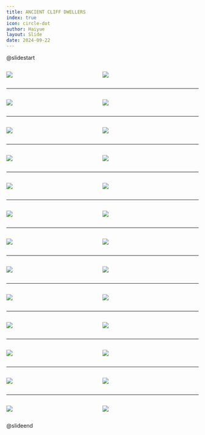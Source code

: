 ```yaml
---
title: ANCIENT CLIFF DWELLERS
index: true
icon: circle-dot
author: Haiyue
layout: Slide
date: 2024-09-22
---
```

 
@slidestart

<div style="display:flex">
<div style="flex:1">

![](https://raw.githubusercontent.com/yclord/reading/refs/heads/master/english/Level-V/ANCIENT%20CLIFF%20DWELLERS/001.webp)
</div>
<div style="flex:1">

![](https://raw.githubusercontent.com/yclord/reading/refs/heads/master/english/Level-V/ANCIENT%20CLIFF%20DWELLERS/002.webp)
</div>
</div>

---

<div style="display:flex">
<div style="flex:1">

![](https://raw.githubusercontent.com/yclord/reading/refs/heads/master/english/Level-V/ANCIENT%20CLIFF%20DWELLERS/003.webp)
</div>
<div style="flex:1">

![](https://raw.githubusercontent.com/yclord/reading/refs/heads/master/english/Level-V/ANCIENT%20CLIFF%20DWELLERS/004.webp)
</div>
</div>

---

<div style="display:flex">
<div style="flex:1">

![](https://raw.githubusercontent.com/yclord/reading/refs/heads/master/english/Level-V/ANCIENT%20CLIFF%20DWELLERS/005.webp)
</div>
<div style="flex:1">

![](https://raw.githubusercontent.com/yclord/reading/refs/heads/master/english/Level-V/ANCIENT%20CLIFF%20DWELLERS/006.webp)
</div>
</div>

---

<div style="display:flex">
<div style="flex:1">

![](https://raw.githubusercontent.com/yclord/reading/refs/heads/master/english/Level-V/ANCIENT%20CLIFF%20DWELLERS/007.webp)
</div>
<div style="flex:1">

![](https://raw.githubusercontent.com/yclord/reading/refs/heads/master/english/Level-V/ANCIENT%20CLIFF%20DWELLERS/008.webp)
</div>
</div>

---

<div style="display:flex">
<div style="flex:1">

![](https://raw.githubusercontent.com/yclord/reading/refs/heads/master/english/Level-V/ANCIENT%20CLIFF%20DWELLERS/009.webp)
</div>
<div style="flex:1">

![](https://raw.githubusercontent.com/yclord/reading/refs/heads/master/english/Level-V/ANCIENT%20CLIFF%20DWELLERS/010.webp)
</div>
</div>

---

<div style="display:flex">
<div style="flex:1">

![](https://raw.githubusercontent.com/yclord/reading/refs/heads/master/english/Level-V/ANCIENT%20CLIFF%20DWELLERS/011.webp)
</div>
<div style="flex:1">

![](https://raw.githubusercontent.com/yclord/reading/refs/heads/master/english/Level-V/ANCIENT%20CLIFF%20DWELLERS/012.webp)
</div>
</div>

---

<div style="display:flex">
<div style="flex:1">

![](https://raw.githubusercontent.com/yclord/reading/refs/heads/master/english/Level-V/ANCIENT%20CLIFF%20DWELLERS/013.webp)
</div>
<div style="flex:1">

![](https://raw.githubusercontent.com/yclord/reading/refs/heads/master/english/Level-V/ANCIENT%20CLIFF%20DWELLERS/014.webp)
</div>
</div>

---

<div style="display:flex">
<div style="flex:1">

![](https://raw.githubusercontent.com/yclord/reading/refs/heads/master/english/Level-V/ANCIENT%20CLIFF%20DWELLERS/015.webp)
</div>
<div style="flex:1">

![](https://raw.githubusercontent.com/yclord/reading/refs/heads/master/english/Level-V/ANCIENT%20CLIFF%20DWELLERS/016.webp)
</div>
</div>

---

<div style="display:flex">
<div style="flex:1">

![](https://raw.githubusercontent.com/yclord/reading/refs/heads/master/english/Level-V/ANCIENT%20CLIFF%20DWELLERS/017.webp)
</div>
<div style="flex:1">

![](https://raw.githubusercontent.com/yclord/reading/refs/heads/master/english/Level-V/ANCIENT%20CLIFF%20DWELLERS/018.webp)
</div>
</div>

---

<div style="display:flex">
<div style="flex:1">

![](https://raw.githubusercontent.com/yclord/reading/refs/heads/master/english/Level-V/ANCIENT%20CLIFF%20DWELLERS/019.webp)
</div>
<div style="flex:1">

![](https://raw.githubusercontent.com/yclord/reading/refs/heads/master/english/Level-V/ANCIENT%20CLIFF%20DWELLERS/020.webp)
</div>
</div>

---

<div style="display:flex">
<div style="flex:1">

![](https://raw.githubusercontent.com/yclord/reading/refs/heads/master/english/Level-V/ANCIENT%20CLIFF%20DWELLERS/021.webp)
</div>
<div style="flex:1">

![](https://raw.githubusercontent.com/yclord/reading/refs/heads/master/english/Level-V/ANCIENT%20CLIFF%20DWELLERS/022.webp)
</div>
</div>

---

<div style="display:flex">
<div style="flex:1">

![](https://raw.githubusercontent.com/yclord/reading/refs/heads/master/english/Level-V/ANCIENT%20CLIFF%20DWELLERS/023.webp)
</div>
<div style="flex:1">

![](https://raw.githubusercontent.com/yclord/reading/refs/heads/master/english/Level-V/ANCIENT%20CLIFF%20DWELLERS/024.webp)
</div>
</div>

---

<div style="display:flex">
<div style="flex:1">

![](https://raw.githubusercontent.com/yclord/reading/refs/heads/master/english/Level-V/ANCIENT%20CLIFF%20DWELLERS/025.webp)
</div>
<div style="flex:1">

![](https://raw.githubusercontent.com/yclord/reading/refs/heads/master/english/Level-V/ANCIENT%20CLIFF%20DWELLERS/026.webp)
</div>
</div>

@slideend